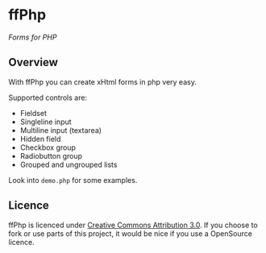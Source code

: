 ffPhp
=====
_Forms for PHP_

Overview
--------

With ffPhp you can create xHtml forms in php very easy.

Supported controls are:

 * Fieldset
 * Singleline input
 * Multiline input (textarea)
 * Hidden field
 * Checkbox group
 * Radiobutton group
 * Grouped and ungrouped lists

Look into `demo.php` for some examples.

Licence
-------

ffPhp is licenced under [Creative Commons Attribution 3.0][1]. If you
choose to fork or use parts of this project, it would be nice if you use a
OpenSource licence.

  [1]: http://creativecommons.org/licenses/by/3.0/